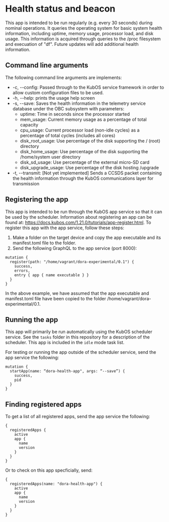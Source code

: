 # Health status and beacon

This app is intended to be run regularly (e.g. every 30 seconds) during nominal operations.  It queries the operating system for basic system health information, including uptime, memory usage, processor load, and disk usage.  This information is acquired through queries to the /proc filesystem and execuation of "df".  Future updates will add additional health information.  

## Command line arguments

The following command line arguments are implements:
* -c, --config: Passed through to the KubOS service framework in order to allow custom configuration files to be used.
* -h, --help: prints the usage help screen
* -s, --save: Saves the health information in the telemetry service database under the OBC subsystem with parameters:
  * uptime:  Time in seconds since the processor started
  * mem_usage: Current memory usage as a percentage of total capacity
  * cpu_usage: Current processor load (non-idle cycles) as a percentage of total cycles (includes all cores)
  * disk_root_usage: Use percentage of the disk supporting the / (root) directory
  * disk_home_usage: Use percentage of the disk supporting the /home/system user directory
  * disk_sd_usage: Use percentage of the external micro-SD card
  * disk_upgrade_usage: Use percentage of the disk hosting /upgrade
* -t, --transmit: [Not yet implemented]  Sends a CCSDS packet containing the health information through the KubOS communications layer for transmission

## Registering the app

This app is intended to be run through the KubOS app service so that it can be used by the scheduler.  Information about registering an app can be found at: https://docs.kubos.com/1.21.0/tutorials/app-register.html.  To register this app with the app service, follow these steps:

1. Make a folder on the target device and copy the app executable and its manifest.toml file to the folder.
1. Send the following GraphQL to the app service (port 8000):
```
mutation { 
  register(path: "/home/vagrant/dora-experimental/0.1") { 
    success, 
    errors, 
    entry { app { name executable } } 
  } 
} 
```
In the above example, we have assumed that the app executable and manifest.toml file have been copied to the folder /home/vagrant/dora-experimental/0.1.

## Running the app

This app will primarily be run automatically using the KubOS scheduler service.  See the `tasks` folder in this repository for a description of the scheduler.  This app is included in the `idle` mode task list.

For testing or running the app outside of the scheduler service, send the app service the following:
```
mutation { 
  startApp(name: “dora-health-app", args: “--save”) { 
    success, 
    pid 
  } 
} 
```

## Finding registered apps

To get a list of all registered apps, send the app service the following:
```
{
  registeredApps {
    active
    app {
      name
      version
    }
  }
}
```
Or to check on this app specficially, send:
```
{
  registeredApps(name: "dora-health-app") {
    active
    app {
      name
      version
    }
  }
}
```
